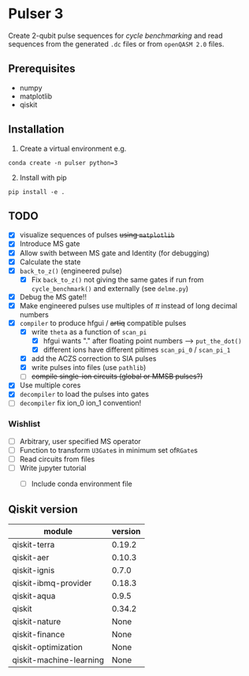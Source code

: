 # Pulser 3

Create 2-qubit pulse sequences for *cycle benchmarking* and read sequences from the generated `.dc` files or from `openQASM 2.0` files.

## Prerequisites
* numpy
* matplotlib
* qiskit

## Installation

1. Create a virtual environment e.g.
  
`conda create -n pulser python=3`

2. Install with pip

`pip install -e .`

## TODO

- [x] visualize sequences of pulses ~~using `matplotlib`~~
- [x] Introduce MS gate
- [x] Allow swith between MS gate and Identity (for debugging)
- [x] Calculate the state
- [x] `back_to_z()`  (engineered pulse)
  - [x] Fix `back_to_z()` not giving the same gates if run from `cycle_benchmark()` and externally (see `delme.py`)
- [x] Debug the MS gate!!
- [x] Make engineered pulses use multiples of $\pi$ instead of long decimal numbers
- [x] `compiler` to produce hfgui / ~~artiq~~ compatible pulses
  - [x] write `theta` as a function of `scan_pi`
    - [x] hfgui wants "." after floating point numbers --> `put_the_dot()`
    - [x] different ions have different pitimes `scan_pi_0` / `scan_pi_1`
  - [x] add the ACZS correction to SIA pulses
  - [x] write pulses into files (use `pathlib`)
  - [ ] ~~compile single-ion circuits (global or MMSB pulses?)~~
- [x] Use multiple cores
- [x] `decompiler` to load the pulses into gates
- [ ] `decompiler` fix ion_0 ion_1 convention!

### Wishlist

- [ ] Arbitrary, user specified MS operator
- [ ] Function to transform `U3Gate`s in minimum set of`RGate`s
- [ ] Read circuits from files
- [ ] Write jupyter tutorial 
  - [ ] Include conda environment file


## Qiskit version

| module                    | version   |
|---------------------------|-----------|
| qiskit-terra | 0.19.2 |
| qiskit-aer | 0.10.3 |
| qiskit-ignis | 0.7.0 |
| qiskit-ibmq-provider | 0.18.3 |
| qiskit-aqua | 0.9.5 |
| qiskit | 0.34.2 |
| qiskit-nature | None |
| qiskit-finance | None |
| qiskit-optimization | None |
| qiskit-machine-learning | None |

